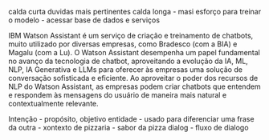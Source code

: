 calda curta duvidas mais pertinentes
calda longa - masi esforço para treinar o modelo - acessar base de dados e serviços

IBM Watson Assistant é um serviço de criação e treinamento de chatbots,
muito utilizado por diversas empresas, como Bradesco (com a BIA) e Magalu (com a Lu). O Watson Assistant desempenha um papel fundamental no avanço da
tecnologia de chatbot, aproveitando a evolução da IA, ML, NLP, IA Generativa e
LLMs para oferecer às empresas uma solução de conversação sofisticada e
eficiente. Ao aproveitar o poder dos recursos de NLP do Watson Assistant, as
empresas podem criar chatbots que entendem e respondem às mensagens do
usuário de maneira mais natural e contextualmente relevante.


Intenção - propósito, objetivo 
entidade - usado para diferenciar uma frase da outra - xontexto de pizzaria - sabor da pizza
dialog - fluxo de dialogo